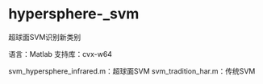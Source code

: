 # hypersphere-_svm

超球面SVM识别新类别

语言：Matlab
支持库：cvx-w64

svm_hypersphere_infrared.m：超球面SVM
svm_tradition_har.m：传统SVM


